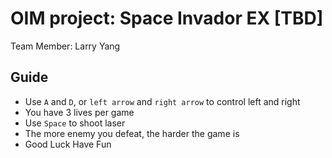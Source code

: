 # OIM project: Space Invador EX [TBD]
Team Member: Larry Yang

## Guide
- Use `A` and `D`, or `left arrow` and `right arrow` to control left and right
- You have 3 lives per game
- Use `Space` to shoot laser
- The more enemy you defeat, the harder the game is
- Good Luck Have Fun
